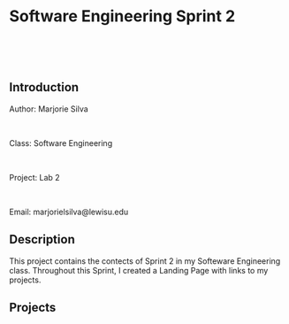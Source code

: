 <h1>Software Engineering Sprint 2</h1>
<br>
<br>
<br>

## Introduction

<p>Author: Marjorie Silva</p><br>
<p>Class: Software Engineering</p><br>
<p>Project: Lab 2</p><br>
<p>Email: marjorielsilva@lewisu.edu</p>


## Description
<p> This project contains the contects of Sprint 2 in my Softeware Engineering class. Throughout
    this Sprint, I created a Landing Page with links to my projects.
</p>

## Projects
<p>
</p>





